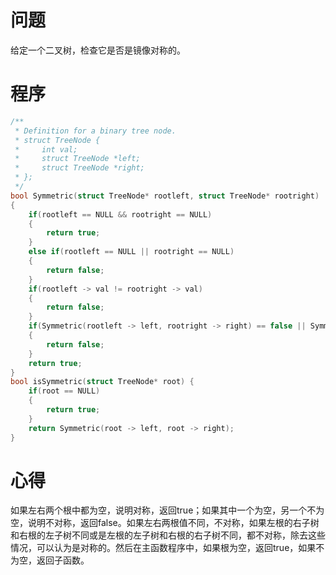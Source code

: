 # 问题
给定一个二叉树，检查它是否是镜像对称的。
# 程序
```C
/**
 * Definition for a binary tree node.
 * struct TreeNode {
 *     int val;
 *     struct TreeNode *left;
 *     struct TreeNode *right;
 * };
 */
bool Symmetric(struct TreeNode* rootleft, struct TreeNode* rootright)
{
    if(rootleft == NULL && rootright == NULL)
    {
        return true;
    }
    else if(rootleft == NULL || rootright == NULL)
    {
        return false;
    }
    if(rootleft -> val != rootright -> val)
    {
        return false;
    }
    if(Symmetric(rootleft -> left, rootright -> right) == false || Symmetric(rootleft -> right, rootright -> left) == false)
    {
        return false;
    }
    return true;
}
bool isSymmetric(struct TreeNode* root) {
    if(root == NULL)
    {
        return true;
    }
    return Symmetric(root -> left, root -> right);
}
```
# 心得
如果左右两个根中都为空，说明对称，返回true；如果其中一个为空，另一个不为空，说明不对称，返回false。如果左右两根值不同，不对称，如果左根的右子树和右根的左子树不同或是左根的左子树和右根的右子树不同，都不对称，除去这些情况，可以认为是对称的。然后在主函数程序中，如果根为空，返回true，如果不为空，返回子函数。
